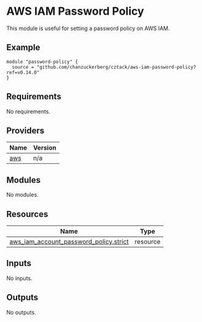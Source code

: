 # AWS IAM Password Policy

This module is useful for setting a password policy on AWS IAM.

## Example

```hcl
module "password-policy" {
  source = "github.com/chanzuckerberg/cztack/aws-iam-password-policy?ref=v0.14.0"
}
```

<!-- START -->
## Requirements

No requirements.

## Providers

| Name | Version |
|------|---------|
| <a name="provider_aws"></a> [aws](#provider\_aws) | n/a |

## Modules

No modules.

## Resources

| Name | Type |
|------|------|
| [aws_iam_account_password_policy.strict](https://registry.terraform.io/providers/hashicorp/aws/latest/docs/resources/iam_account_password_policy) | resource |

## Inputs

No inputs.

## Outputs

No outputs.
<!-- END -->
